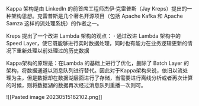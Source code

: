 Kappa 架构是由 LinkedIn 的前首席工程师杰伊·克雷普斯（Jay Kreps）提出的一种架构思想。克雷普斯是几个著名开源项目（包括 Apache Kafka 和 Apache Samza 这样的流处理系统）的作者之一。

Kreps 提出了一个改进 Lambda 架构的观点：
	**·**   通过改进 Lambda 架构中的Speed Layer，使它既能够进行实时数据处理，同时也有能力在业务逻辑更新的情况下重新处理以前处理过的历史数据

Kappa架构的原理是：在Lambda 的基础上进行了优化，删除了 Batch Layer 的架构，将数据通道以消息队列进行替代。因此对于Kappa架构来说，依旧以流处理为主，但是数据却在数据湖层面进行了存储，当需要进行离线分析或者再次计算的时候，则将数据湖的数据再次经过消息队列重播一次则可。

![[Pasted image 20230515162102.png]]